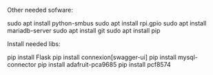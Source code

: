 
Other needed sofware:

sudo apt install python-smbus
sudo apt install rpi.gpio
sudo apt install mariadb-server
sudo apt install git
sudo apt install pip

Install needed libs:

pip install Flask
pip install connexion[swagger-ui]
pip install mysql-connector
pip install adafruit-pca9685
pip install pcf8574
